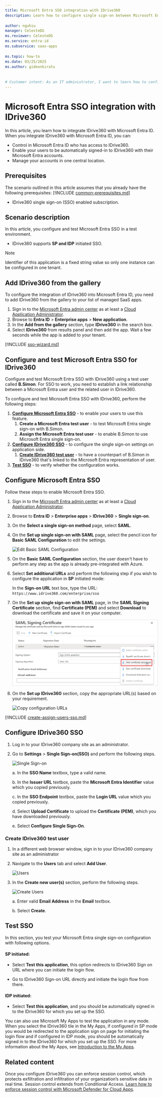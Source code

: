 ```yaml
---
title: Microsoft Entra SSO integration with IDrive360
description: Learn how to configure single sign-on between Microsoft Entra ID and IDrive360.

author: nguhiu
manager: CelesteDG
ms.reviewer: CelesteDG
ms.service: entra-id
ms.subservice: saas-apps

ms.topic: how-to
ms.date: 03/25/2025
ms.author: gideonkiratu


# Customer intent: As an IT administrator, I want to learn how to configure single sign-on between Microsoft Entra ID and IDrive360 so that I can control who has access to IDrive360, enable automatic sign-in with Microsoft Entra accounts, and manage my accounts in one central location.
---
```


# Microsoft Entra SSO integration with IDrive360

In this article,  you learn how to integrate IDrive360 with Microsoft Entra ID. When you integrate IDrive360 with Microsoft Entra ID, you can:

* Control in Microsoft Entra ID who has access to IDrive360.
* Enable your users to be automatically signed-in to IDrive360 with their Microsoft Entra accounts.
* Manage your accounts in one central location.

## Prerequisites

The scenario outlined in this article assumes that you already have the following prerequisites:
[!INCLUDE [common-prerequisites.md](~/identity/saas-apps/includes/common-prerequisites.md)]
* IDrive360 single sign-on (SSO) enabled subscription.

## Scenario description

In this article,  you configure and test Microsoft Entra SSO in a test environment.

* IDrive360 supports **SP and IDP** initiated SSO.

> [!NOTE]
> Identifier of this application is a fixed string value so only one instance can be configured in one tenant.

## Add IDrive360 from the gallery

To configure the integration of IDrive360 into Microsoft Entra ID, you need to add IDrive360 from the gallery to your list of managed SaaS apps.

1. Sign in to the [Microsoft Entra admin center](https://entra.microsoft.com) as at least a [Cloud Application Administrator](~/identity/role-based-access-control/permissions-reference.md#cloud-application-administrator).
1. Browse to **Entra ID** > **Enterprise apps** > **New application**.
1. In the **Add from the gallery** section, type **IDrive360** in the search box.
1. Select **IDrive360** from results panel and then add the app. Wait a few seconds while the app is added to your tenant.

 [!INCLUDE [sso-wizard.md](~/identity/saas-apps/includes/sso-wizard.md)]

<a name='configure-and-test-azure-ad-sso-for-idrive360'></a>

## Configure and test Microsoft Entra SSO for IDrive360

Configure and test Microsoft Entra SSO with IDrive360 using a test user called **B.Simon**. For SSO to work, you need to establish a link relationship between a Microsoft Entra user and the related user in IDrive360.

To configure and test Microsoft Entra SSO with IDrive360, perform the following steps:

1. **[Configure Microsoft Entra SSO](#configure-azure-ad-sso)** - to enable your users to use this feature.
    1. **Create a Microsoft Entra test user** - to test Microsoft Entra single sign-on with B.Simon.
    1. **Assign the Microsoft Entra test user** - to enable B.Simon to use Microsoft Entra single sign-on.
1. **[Configure IDrive360 SSO](#configure-idrive360-sso)** - to configure the single sign-on settings on application side.
    1. **[Create IDrive360 test user](#create-idrive360-test-user)** - to have a counterpart of B.Simon in IDrive360 that's linked to the Microsoft Entra representation of user.
1. **[Test SSO](#test-sso)** - to verify whether the configuration works.

<a name='configure-azure-ad-sso'></a>

## Configure Microsoft Entra SSO

Follow these steps to enable Microsoft Entra SSO.

1. Sign in to the [Microsoft Entra admin center](https://entra.microsoft.com) as at least a [Cloud Application Administrator](~/identity/role-based-access-control/permissions-reference.md#cloud-application-administrator).
1. Browse to **Entra ID** > **Enterprise apps** > **IDrive360** > **Single sign-on**.
1. On the **Select a single sign-on method** page, select **SAML**.
1. On the **Set up single sign-on with SAML** page, select the pencil icon for **Basic SAML Configuration** to edit the settings.

   ![Edit Basic SAML Configuration](common/edit-urls.png)

1. On the **Basic SAML Configuration** section, the user doesn't have to perform any step as the app is already pre-integrated with Azure.

1. Select **Set additional URLs** and perform the following step if you wish to configure the application in **SP** initiated mode:

    In the **Sign-on URL** text box, type the URL:
    `https://www.idrive360.com/enterprise/sso`

1. On the **Set up single sign-on with SAML** page, in the **SAML Signing Certificate** section,  find **Certificate (PEM)** and select **Download** to download the certificate and save it on your computer.

	![The Certificate download link](common/certificate-base64-download.png)

1. On the **Set up IDrive360** section, copy the appropriate URL(s) based on your requirement.

	![Copy configuration URLs](common/copy-configuration-urls.png)

<a name='create-an-azure-ad-test-user'></a>

[!INCLUDE [create-assign-users-sso.md](~/identity/saas-apps/includes/create-assign-users-sso.md)]

## Configure IDrive360 SSO

1. Log in to your IDrive360 company site as an administrator.

2. Go to **Settings** > **Single Sign-on(SSO)** and perform the following steps.

    ![Single Sign-on](./media/idrive360-tutorial/settings.png "Single Sign-on")

    a. In the **SSO Name** textbox, type a valid name.
    
    b. In the **Issuer URL** textbox, paste the **Microsoft Entra Identifier** value which you copied previously.

    c. In the **SSO Endpoint** textbox, paste the **Login URL** value which you copied previously.

    d. Select **Upload Certificate** to upload the **Certificate (PEM)**, which you have downloaded previously.

    e. Select **Configure Single Sign-On**.

### Create IDrive360 test user




1. In a different web browser window, sign in to your IDrive360 company site as an administrator

2. Navigate to the **Users** tab and select **Add User**.

    ![Users](./media/idrive360-tutorial/add-user.png "Users")

3. In the **Create new user(s)** section, perform the following steps.

    ![Create Users](./media/idrive360-tutorial/new-user.png "Create Users")
     
    a. Enter valid **Email Address** in the **Email** textbox.

    b. Select **Create**.

## Test SSO 

In this section, you test your Microsoft Entra single sign-on configuration with following options. 

#### SP initiated:

* Select **Test this application**, this option redirects to IDrive360 Sign on URL where you can initiate the login flow.  

* Go to IDrive360 Sign-on URL directly and initiate the login flow from there.

#### IDP initiated:

* Select **Test this application**, and you should be automatically signed in to the IDrive360 for which you set up the SSO. 

You can also use Microsoft My Apps to test the application in any mode. When you select the IDrive360 tile in the My Apps, if configured in SP mode you would be redirected to the application sign on page for initiating the login flow and if configured in IDP mode, you should be automatically signed in to the IDrive360 for which you set up the SSO. For more information about the My Apps, see [Introduction to the My Apps](https://support.microsoft.com/account-billing/sign-in-and-start-apps-from-the-my-apps-portal-2f3b1bae-0e5a-4a86-a33e-876fbd2a4510).

## Related content

Once you configure IDrive360 you can enforce session control, which protects exfiltration and infiltration of your organization’s sensitive data in real time. Session control extends from Conditional Access. [Learn how to enforce session control with Microsoft Defender for Cloud Apps](/cloud-app-security/proxy-deployment-aad).
